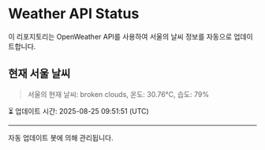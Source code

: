 
# Weather API Status

이 리포지토리는 OpenWeather API를 사용하여 서울의 날씨 정보를 자동으로 업데이트합니다.

## 현재 서울 날씨
> 서울의 현재 날씨: broken clouds, 온도: 30.76°C, 습도: 79%

⏳ 업데이트 시간: 2025-08-25 09:51:51 (UTC)

---
자동 업데이트 봇에 의해 관리됩니다.
